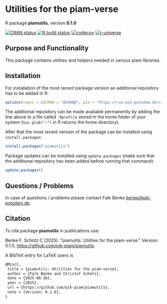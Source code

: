 # Utilities for the piam-verse

R package **piamutils**, version **0.1.0**

[![CRAN status](https://www.r-pkg.org/badges/version/piamutils)](https://cran.r-project.org/package=piamutils) [![R build status](https://github.com/pik-piam/piamutils/workflows/check/badge.svg)](https://github.com/pik-piam/piamutils/actions) [![codecov](https://codecov.io/gh/pik-piam/piamutils/branch/master/graph/badge.svg)](https://app.codecov.io/gh/pik-piam/piamutils) [![r-universe](https://pik-piam.r-universe.dev/badges/piamutils)](https://pik-piam.r-universe.dev/builds)

## Purpose and Functionality

This package contains utilities and helpers needed in various piam libraries.


## Installation

For installation of the most recent package version an additional repository has to be added in R:

```r
options(repos = c(CRAN = "@CRAN@", pik = "https://rse.pik-potsdam.de/r/packages"))
```
The additional repository can be made available permanently by adding the line above to a file called `.Rprofile` stored in the home folder of your system (`Sys.glob("~")` in R returns the home directory).

After that the most recent version of the package can be installed using `install.packages`:

```r 
install.packages("piamutils")
```

Package updates can be installed using `update.packages` (make sure that the additional repository has been added before running that command):

```r 
update.packages()
```

## Questions / Problems

In case of questions / problems please contact Falk Benke <benke@pik-potsdam.de>.

## Citation

To cite package **piamutils** in publications use:

Benke F, Schötz C (2025). "piamutils: Utilities for the piam-verse." Version: 0.1.0, <https://github.com/pik-piam/piamutils>.

A BibTeX entry for LaTeX users is

 ```latex
@Misc{,
  title = {piamutils: Utilities for the piam-verse},
  author = {Falk Benke and Christof Schötz},
  date = {2025-06-16},
  year = {2025},
  url = {https://github.com/pik-piam/piamutils},
  note = {Version: 0.1.0},
}
```
